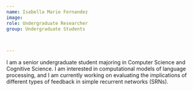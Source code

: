 ```yaml
---
name: Isabella Marie Fernandez
image: 
role: Undergraduate Researcher
group: Undergraduate Students


  
---
```


I am a senior undergraduate student majoring in Computer Science and Cognitive Science. I am interested in computational models of language processing, and I am currently working on evaluating the implications of different types of feedback in simple recurrent networks (SRNs).



